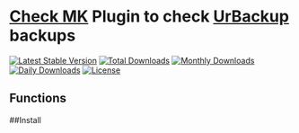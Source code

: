 # [Check MK](https://mathias-kettner.de/check_mk.html) Plugin to check [UrBackup](http://www.urbackup.org) backups

[![Latest Stable Version](https://poser.pugx.org/edvlerblog/check_mk_urbackup-check/v/stable)](https://packagist.org/packages/edvlerblog/check_mk_urbackup-check)
[![Total Downloads](https://poser.pugx.org/edvlerblog/check_mk_urbackup-check/downloads)](https://packagist.org/packages/edvlerblog/check_mk_urbackup-check)
[![Monthly Downloads](https://poser.pugx.org/edvlerblog/check_mk_urbackup-check/d/monthly)](https://packagist.org/packages/edvlerblog/check_mk_urbackup-check)
[![Daily Downloads](https://poser.pugx.org/edvlerblog/check_mk_urbackup-check/d/daily)](https://packagist.org/packages/edvlerblog/check_mk_urbackup-check)
[![License](https://poser.pugx.org/phpunit/phpunit/license)](https://packagist.org/packages/edvlerblog/check_mk_urbackup-check)

## Functions 

##Install

